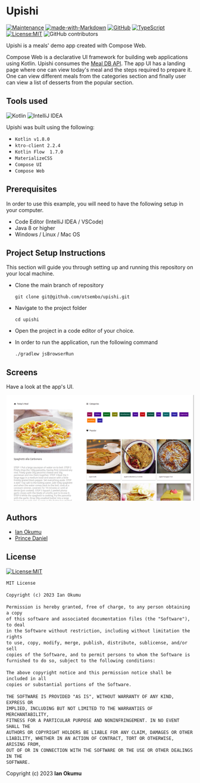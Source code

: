 # Upishi 
[![Maintenance](https://img.shields.io/badge/Maintained%3F-yes-green.svg)](https://GitHub.com/otsembo/upishi/graphs/commit-activity)
[![made-with-Markdown](https://img.shields.io/badge/Made%20with-Markdown-1f425f.svg)](http://commonmark.org)
[![GitHub](https://badgen.net/badge/icon/github?icon=github&label)](https://github.com)
[![TypeScript](https://badgen.net/badge/icon/typescript?icon=typescript&label)](https://typescriptlang.org)
[![License:MIT](https://img.shields.io/badge/License-MIT-yellow.svg)](https://opensource.org/licenses/MIT)
![GitHub contributors](https://img.shields.io/github/contributors/otsembo/upishi.svg)

Upishi is a meals' demo app created with Compose Web. 

Compose Web is a declarative UI framework for building web applications using Kotlin. Upishi consumes the [Meal DB API](https://themealdb.com/). The app UI has a landing page where one can view 
today's meal and the steps required to prepare it. One can view different meals from the categories section and 
finally user can view a list of desserts from the popular section.

## Tools used
![Kotlin](https://img.shields.io/badge/kotlin-%237F52FF.svg?style=for-the-badge&logo=kotlin&logoColor=blue)
![IntelliJ IDEA](https://img.shields.io/badge/IntelliJIDEA-000000.svg?style=for-the-badge&logo=intellij-idea&logoColor=orange)

Upishi was built using the following:

* `Kotlin v1.8.0`
* `ktro-client 2.2.4`
* `Kotlin Flow  1.7.0`
* `MaterializeCSS`
* `Compose UI`
* `Compose Web`

## Prerequisites
In order to use this example, you will need to have the following setup in your computer.

- Code Editor (IntelliJ IDEA / VSCode)
- Java 8 or higher
- Windows / Linux / Mac OS


## Project Setup Instructions

This section will guide you through setting up and running this repository on your local machine.

* Clone the main branch of repository
    ```
    git clone git@github.com/otsembo/upishi.git
    ```
* Navigate to the project folder
    ```
    cd upishi
    ```
* Open the project in a code editor of your choice.

* In order to run the application, run the following command
    ```
    ./gradlew jsBrowserRun
    ```

## Screens
Have a look at the app's UI.

![Home](screens/Screenshot%20from%202023-04-22%2002-33-06.png)

## Authors
* [Ian Okumu](https://github.com/otsembo)
* [Prince Daniel](https://github.com/prince475)

## License
[![License:MIT](https://img.shields.io/badge/License-MIT-yellow.svg)](https://opensource.org/licenses/MIT)

```
MIT License

Copyright (c) 2023 Ian Okumu

Permission is hereby granted, free of charge, to any person obtaining a copy
of this software and associated documentation files (the "Software"), to deal
in the Software without restriction, including without limitation the rights
to use, copy, modify, merge, publish, distribute, sublicense, and/or sell
copies of the Software, and to permit persons to whom the Software is
furnished to do so, subject to the following conditions:

The above copyright notice and this permission notice shall be included in all
copies or substantial portions of the Software.

THE SOFTWARE IS PROVIDED "AS IS", WITHOUT WARRANTY OF ANY KIND, EXPRESS OR
IMPLIED, INCLUDING BUT NOT LIMITED TO THE WARRANTIES OF MERCHANTABILITY,
FITNESS FOR A PARTICULAR PURPOSE AND NONINFRINGEMENT. IN NO EVENT SHALL THE
AUTHORS OR COPYRIGHT HOLDERS BE LIABLE FOR ANY CLAIM, DAMAGES OR OTHER
LIABILITY, WHETHER IN AN ACTION OF CONTRACT, TORT OR OTHERWISE, ARISING FROM,
OUT OF OR IN CONNECTION WITH THE SOFTWARE OR THE USE OR OTHER DEALINGS IN THE
SOFTWARE.
```

Copyright (c) 2023 **Ian Okumu**
